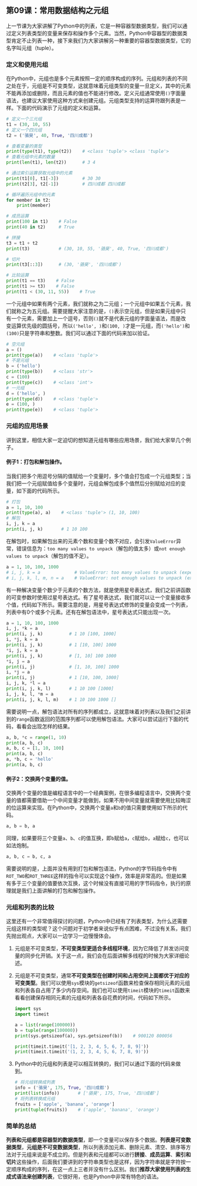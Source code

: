 ## 第09课：常用数据结构之元组

上一节课为大家讲解了Python中的列表，它是一种容器型数据类型，我们可以通过定义列表类型的变量来保存和操作多个元素。当然，Python中容器型的数据类型肯定不止列表一种，接下来我们为大家讲解另一种重要的容器型数据类型，它的名字叫元组（tuple）。

### 定义和使用元组

在Python中，元组也是多个元素按照一定的顺序构成的序列。元组和列表的不同之处在于，元组是不可变类型，这就意味着元组类型的变量一旦定义，其中的元素不能再添加或删除，而且元素的值也不能进行修改。定义元组通常使用`()`字面量语法，也建议大家使用这种方式来创建元组。元组类型支持的运算符跟列表是一样。下面的代码演示了元组的定义和运算。

```Python
# 定义一个三元组
t1 = (30, 10, 55)
# 定义一个四元组
t2 = ('骆昊', 40, True, '四川成都')

# 查看变量的类型
print(type(t1), type(t2))    # <class 'tuple'> <class 'tuple'>
# 查看元组中元素的数量
print(len(t1), len(t2))      # 3 4

# 通过索引运算获取元组中的元素
print(t1[0], t1[-3])         # 30 30
print(t2[3], t2[-1])         # 四川成都 四川成都

# 循环遍历元组中的元素
for member in t2:
    print(member)

# 成员运算
print(100 in t1)    # False
print(40 in t2)     # True

# 拼接
t3 = t1 + t2
print(t3)           # (30, 10, 55, '骆昊', 40, True, '四川成都')

# 切片
print(t3[::3])      # (30, '骆昊', '四川成都')

# 比较运算
print(t1 == t3)    # False
print(t1 >= t3)    # False
print(t1 < (30, 11, 55))    # True
```

一个元组中如果有两个元素，我们就称之为二元组；一个元组中如果五个元素，我们就称之为五元组。需要提醒大家注意的是，`()`表示空元组，但是如果元组中只有一个元素，需要加上一个逗号，否则`()`就不是代表元组的字面量语法，而是改变运算优先级的圆括号，所以`('hello', )`和`(100, )`才是一元组，而`('hello')`和`(100)`只是字符串和整数。我们可以通过下面的代码来加以验证。

```Python
# 空元组
a = ()
print(type(a))    # <class 'tuple'>
# 不是元组
b = ('hello')
print(type(b))    # <class 'str'>
c = (100)
print(type(c))    # <class 'int'>
# 一元组
d = ('hello', )
print(type(d))    # <class 'tuple'>
e = (100, )
print(type(e))    # <class 'tuple'>
```

### 元组的应用场景

讲到这里，相信大家一定迫切的想知道元组有哪些应用场景，我们给大家举几个例子。

#### 例子1：打包和解包操作。

当我们把多个用逗号分隔的值赋给一个变量时，多个值会打包成一个元组类型；当我们把一个元组赋值给多个变量时，元组会解包成多个值然后分别赋给对应的变量，如下面的代码所示。

```Python
# 打包
a = 1, 10, 100
print(type(a), a)    # <class 'tuple'> (1, 10, 100)
# 解包
i, j, k = a
print(i, j, k)       # 1 10 100
```

在解包时，如果解包出来的元素个数和变量个数不对应，会引发`ValueError`异常，错误信息为：`too many values to unpack`（解包的值太多）或`not enough values to unpack`（解包的值不足）。

```Python
a = 1, 10, 100, 1000
# i, j, k = a             # ValueError: too many values to unpack (expected 3)
# i, j, k, l, m, n = a    # ValueError: not enough values to unpack (expected 6, got 4)
```

有一种解决变量个数少于元素的个数方法，就是使用星号表达式，我们之前讲函数的可变参数时使用过星号表达式。有了星号表达式，我们就可以让一个变量接收多个值，代码如下所示。需要注意的是，用星号表达式修饰的变量会变成一个列表，列表中有0个或多个元素。还有在解包语法中，星号表达式只能出现一次。

```Python
a = 1, 10, 100, 1000
i, j, *k = a
print(i, j, k)          # 1 10 [100, 1000]
i, *j, k = a
print(i, j, k)          # 1 [10, 100] 1000
*i, j, k = a
print(i, j, k)          # [1, 10] 100 1000
*i, j = a
print(i, j)             # [1, 10, 100] 1000
i, *j = a
print(i, j)             # 1 [10, 100, 1000]
i, j, k, *l = a
print(i, j, k, l)       # 1 10 100 [1000]
i, j, k, l, *m = a
print(i, j, k, l, m)    # 1 10 100 1000 []
```

需要说明一点，解包语法对所有的序列都成立，这就意味着对列表以及我们之前讲到的`range`函数返回的范围序列都可以使用解包语法。大家可以尝试运行下面的代码，看看会出现怎样的结果。

```Python
a, b, *c = range(1, 10)
print(a, b, c)
a, b, c = [1, 10, 100]
print(a, b, c)
a, *b, c = 'hello'
print(a, b, c)
```

#### 例子2：交换两个变量的值。

交换两个变量的值是编程语言中的一个经典案例，在很多编程语言中，交换两个变量的值都需要借助一个中间变量才能做到，如果不用中间变量就需要使用比较晦涩的位运算来实现。在Python中，交换两个变量`a`和`b`的值只需要使用如下所示的代码。

```Python
a, b = b, a
```

同理，如果要将三个变量`a`、`b`、`c`的值互换，即`b`赋给`a`，`c`赋给`b`，`a`赋给`c`，也可以如法炮制。

```Python
a, b, c = b, c, a
```

需要说明的是，上面并没有用到打包和解包语法，Python的字节码指令中有`ROT_TWO`和`ROT_THREE`这样的指令可以实现这个操作，效率是非常高的。但是如果有多于三个变量的值要依次互换，这个时候没有直接可用的字节码指令，执行的原理就是我们上面讲解的打包和解包操作。

### 元组和列表的比较

这里还有一个非常值得探讨的问题，Python中已经有了列表类型，为什么还需要元组这样的类型呢？这个问题对于初学者来说似乎有点困难，不过没有关系，我们先抛出观点，大家可以一边学习一边慢慢体会。

1. 元组是不可变类型，**不可变类型更适合多线程环境**，因为它降低了并发访问变量的同步化开销。关于这一点，我们会在后面讲解多线程的时候为大家详细论述。

2. 元组是不可变类型，通常**不可变类型在创建时间和占用空间上面都优于对应的可变类型**。我们可以使用`sys`模块的`getsizeof`函数来检查保存相同元素的元组和列表各自占用了多少内存空间。我们也可以使用`timeit`模块的`timeit`函数来看看创建保存相同元素的元组和列表各自花费的时间，代码如下所示。

   ```Python
   import sys
   import timeit
   
   a = list(range(100000))
   b = tuple(range(100000))
   print(sys.getsizeof(a), sys.getsizeof(b))    # 900120 800056
   
   print(timeit.timeit('[1, 2, 3, 4, 5, 6, 7, 8, 9]'))
   print(timeit.timeit('(1, 2, 3, 4, 5, 6, 7, 8, 9)'))
   ```

3. Python中的元组和列表是可以相互转换的，我们可以通过下面的代码来做到。

   ```Python
   # 将元组转换成列表
   info = ('骆昊', 175, True, '四川成都')
   print(list(info))       # ['骆昊', 175, True, '四川成都']
   # 将列表转换成元组
   fruits = ['apple', 'banana', 'orange']
   print(tuple(fruits))    # ('apple', 'banana', 'orange')
   ```

### 简单的总结

**列表和元组都是容器型的数据类型**，即一个变量可以保存多个数据。**列表是可变数据类型**，**元组是不可变数据类型**，所以列表添加元素、删除元素、清空、排序等方法对于元组来说是不成立的。但是列表和元组都可以进行**拼接**、**成员运算**、**索引和切片**这些操作，后面我们要讲到的字符串类型也是这样，因为字符串就是字符按一定顺序构成的序列，在这一点上三者并没有什么区别。我们**推荐大家使用列表的生成式语法来创建列表**，它很好用，也是Python中非常有特色的语法。
